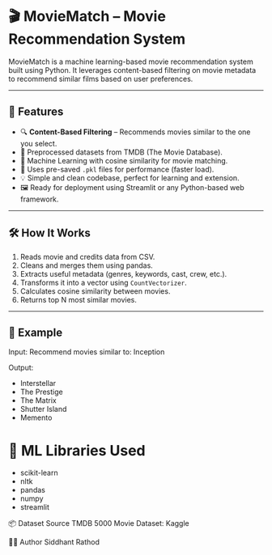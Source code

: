 # 🎬 MovieMatch – Movie Recommendation System

MovieMatch is a machine learning-based movie recommendation system built using Python. It leverages content-based filtering on movie metadata to recommend similar films based on user preferences.

---

## 📌 Features

- 🔍 **Content-Based Filtering** – Recommends movies similar to the one you select.
- 📂 Preprocessed datasets from TMDB (The Movie Database).
- 🧠 Machine Learning with cosine similarity for movie matching.
- 💾 Uses pre-saved `.pkl` files for performance (faster load).
- 💡 Simple and clean codebase, perfect for learning and extension.
- 🖼️ Ready for deployment using Streamlit or any Python-based web framework.

---


## 🛠️ How It Works

1. Reads movie and credits data from CSV.
2. Cleans and merges them using pandas.
3. Extracts useful metadata (genres, keywords, cast, crew, etc.).
4. Transforms it into a vector using `CountVectorizer`.
5. Calculates cosine similarity between movies.
6. Returns top N most similar movies.

---

## 🧪 Example

Input:
Recommend movies similar to: Inception


Output:
- Interstellar
- The Prestige
- The Matrix
- Shutter Island
- Memento


# 🧠 ML Libraries Used
- scikit-learn
- nltk
- pandas
- numpy
- streamlit

📦 Dataset Source
TMDB 5000 Movie Dataset: Kaggle

🧑‍💻 Author
Siddhant Rathod
